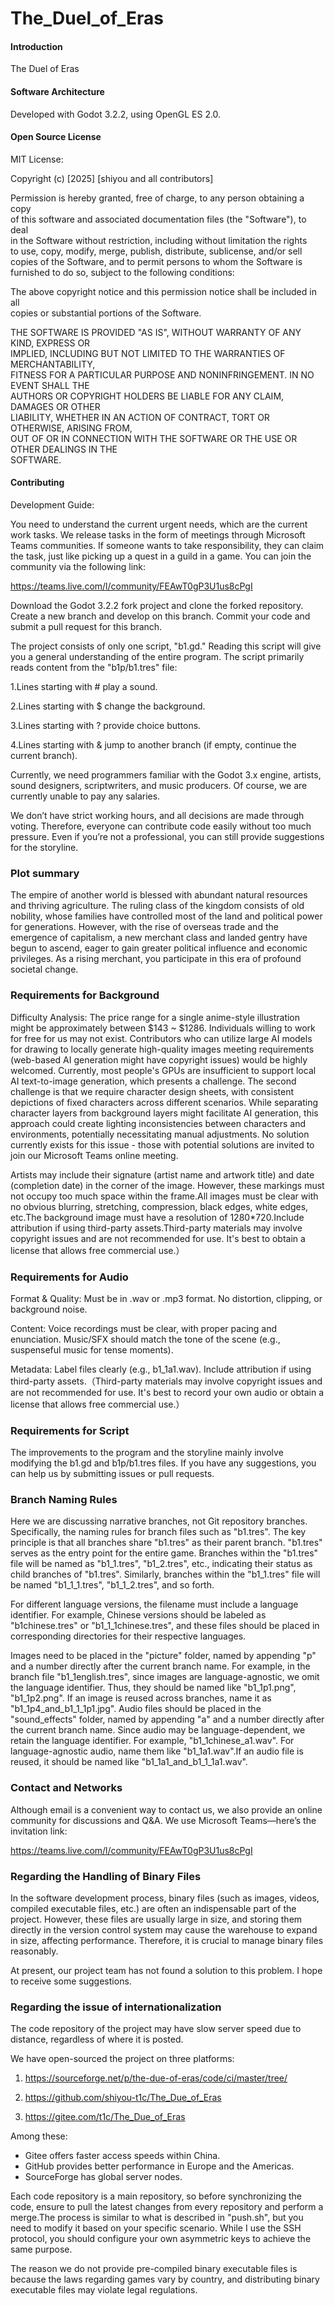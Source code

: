# The_Duel_of_Eras

#### Introduction  
The Duel of Eras  

#### Software Architecture  
Developed with Godot 3.2.2, using OpenGL ES 2.0.  

#### Open Source License  
MIT License:  

Copyright (c) [2025] [shiyou and all contributors]  

Permission is hereby granted, free of charge, to any person obtaining a copy  
of this software and associated documentation files (the "Software"), to deal  
in the Software without restriction, including without limitation the rights  
to use, copy, modify, merge, publish, distribute, sublicense, and/or sell  
copies of the Software, and to permit persons to whom the Software is  
furnished to do so, subject to the following conditions:  

The above copyright notice and this permission notice shall be included in all  
copies or substantial portions of the Software.  

THE SOFTWARE IS PROVIDED "AS IS", WITHOUT WARRANTY OF ANY KIND, EXPRESS OR  
IMPLIED, INCLUDING BUT NOT LIMITED TO THE WARRANTIES OF MERCHANTABILITY,  
FITNESS FOR A PARTICULAR PURPOSE AND NONINFRINGEMENT. IN NO EVENT SHALL THE  
AUTHORS OR COPYRIGHT HOLDERS BE LIABLE FOR ANY CLAIM, DAMAGES OR OTHER  
LIABILITY, WHETHER IN AN ACTION OF CONTRACT, TORT OR OTHERWISE, ARISING FROM,  
OUT OF OR IN CONNECTION WITH THE SOFTWARE OR THE USE OR OTHER DEALINGS IN THE  
SOFTWARE.  

#### Contributing  

Development Guide:

You need to understand the current urgent needs, which are the current work tasks. We release tasks in the form of meetings through Microsoft Teams communities. If someone wants to take responsibility, they can claim the task, just like picking up a quest in a guild in a game. You can join the community via the following link:


https://teams.live.com/l/community/FEAwT0gP3U1us8cPgI


Download the Godot 3.2.2 fork project and clone the forked repository.
Create a new branch and develop on this branch.
Commit your code and submit a pull request for this branch.

The project consists of only one script, "b1.gd." Reading this script will give you a general understanding of the entire program.
The script primarily reads content from the "b1p/b1.tres" file:

1.Lines starting with # play a sound.

2.Lines starting with $ change the background.

3.Lines starting with ? provide choice buttons.

4.Lines starting with & jump to another branch (if empty, continue the current branch).



Currently, we need programmers familiar with the Godot 3.x engine, artists, sound designers, scriptwriters, and music producers. Of course, we are currently unable to pay any salaries. 

We don’t have strict working hours, and all decisions are made through voting. Therefore, everyone can contribute code easily without too much pressure. Even if you’re not a professional, you can still provide suggestions for the storyline.

### Plot summary

The empire of another world is blessed with abundant natural resources and thriving agriculture. The ruling class of the kingdom consists of old nobility, whose families have controlled most of the land and political power for generations. However, with the rise of overseas trade and the emergence of capitalism, a new merchant class and landed gentry have begun to ascend, eager to gain greater political influence and economic privileges. As a rising merchant, you participate in this era of profound societal change. 

### Requirements for Background

Difficulty Analysis: 
The price range for a single anime-style illustration might be approximately between $143 ~ $1286. Individuals willing to work for free for us may not exist. Contributors who can utilize large AI models for drawing to locally generate high-quality images meeting requirements (web-based AI generation might have copyright issues) would be highly welcomed. Currently, most people's GPUs are insufficient to support local AI text-to-image generation, which presents a challenge. The second challenge is that we require character design sheets, with consistent depictions of fixed characters across different scenarios. While separating character layers from background layers might facilitate AI generation, this approach could create lighting inconsistencies between characters and environments, potentially necessitating manual adjustments. No solution currently exists for this issue - those with potential solutions are invited to join our Microsoft Teams online meeting.

Artists may include their signature (artist name and artwork title) and date (completion date) in the corner of the image. However, these markings must not occupy too much space within the frame.All images must be clear with no obvious blurring, stretching, compression, black edges, white edges, etc.The background image must have a resolution of 1280*720.Include attribution if using third-party assets.Third-party materials may involve copyright issues and are not recommended for use. It's best to obtain a license that allows free commercial use.）

### Requirements for Audio

Format & Quality:
    Must be in .wav or .mp3 format.
    No distortion, clipping, or background noise.


Content:
    Voice recordings must be clear, with proper pacing and enunciation.
    Music/SFX should match the tone of the scene (e.g., suspenseful music for tense moments).


Metadata:
    Label files clearly (e.g., b1_1a1.wav).
    Include attribution if using third-party assets.（Third-party materials may involve copyright issues and are not recommended for use. It's best to record your own audio or obtain a license that allows free commercial use.）


### Requirements for Script

The improvements to the program and the storyline mainly involve modifying the b1.gd and b1p/b1.tres files. If you have any suggestions, you can help us by submitting issues or pull requests.

### Branch Naming Rules

Here we are discussing narrative branches, not Git repository branches. Specifically, the naming rules for branch files such as "b1.tres". The key principle is that all branches share "b1.tres" as their parent branch. "b1.tres" serves as the entry point for the entire game. Branches within the "b1.tres" file will be named as "b1_1.tres", "b1_2.tres", etc., indicating their status as child branches of "b1.tres". Similarly, branches within the "b1_1.tres" file will be named "b1_1_1.tres", "b1_1_2.tres", and so forth.

For different language versions, the filename must include a language identifier. For example, Chinese versions should be labeled as "b1chinese.tres" or "b1_1_1chinese.tres", and these files should be placed in corresponding directories for their respective languages.

Images need to be placed in the "picture" folder, named by appending "p" and a number directly after the current branch name. For example, in the branch file "b1_1english.tres", since images are language-agnostic, we omit the language identifier. Thus, they should be named like "b1_1p1.png", "b1_1p2.png". If an image is reused across branches, name it as "b1_1p4_and_b1_1_1p1.jpg". Audio files should be placed in the "sound_effects" folder, named by appending "a" and a number directly after the current branch name. Since audio may be language-dependent, we retain the language identifier. For example, "b1_1chinese_a1.wav". For language-agnostic audio, name them like "b1_1a1.wav".If an audio file is reused, it should be named like "b1_1a1_and_b1_1_1a1.wav".

### Contact and Networks

Although email is a convenient way to contact us, we also provide an online community for discussions and Q&A. We use Microsoft Teams—here’s the invitation link:


https://teams.live.com/l/community/FEAwT0gP3U1us8cPgI

### Regarding the Handling of Binary Files

In the software development process, binary files (such as images, videos, compiled executable files, etc.) are often an indispensable part of the project. However, these files are usually large in size, and storing them directly in the version control system may cause the warehouse to expand in size, affecting performance. Therefore, it is crucial to manage binary files reasonably.

At present, our project team has not found a solution to this problem. I hope to receive some suggestions.

### Regarding the issue of internationalization

The code repository of the project may have slow server speed due to distance, regardless of where it is posted.

We have open-sourced the project on three platforms:

1. https://sourceforge.net/p/the-due-of-eras/code/ci/master/tree/

2. https://github.com/shiyou-t1c/The_Due_of_Eras

3. https://gitee.com/t1c/The_Due_of_Eras


Among these:
- Gitee offers faster access speeds within China.
- GitHub provides better performance in Europe and the Americas.
- SourceForge has global server nodes.

Each code repository is a main repository, so before synchronizing the code, ensure to pull the latest changes from every repository and perform a merge.The process is similar to what is described in "push.sh", but you need to modify it based on your specific scenario. While I use the SSH protocol, you should configure your own asymmetric keys to achieve the same purpose.

The reason we do not provide pre-compiled binary executable files is because the laws regarding games vary by country, and distributing binary executable files may violate legal regulations.
